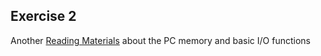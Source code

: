 **Exercise 2**
---
Another [Reading Materials](https://web.archive.org/web/20040404164813/members.iweb.net.au/~pstorr/pcbook/book2/book2.htm) about the PC memory and basic I/O functions
